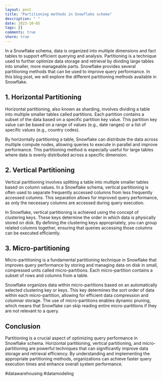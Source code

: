 ```yaml
---
layout: post
title: "Partitioning methods in Snowflake schema"
description: " "
date: 2023-10-05
tags: []
comments: true
share: true
---
```


In a Snowflake schema, data is organized into multiple dimensions and fact tables to support efficient querying and analysis. Partitioning is a technique used to further optimize data storage and retrieval by dividing large tables into smaller, more manageable parts. Snowflake provides several partitioning methods that can be used to improve query performance. In this blog post, we will explore the different partitioning methods available in Snowflake.

## 1. Horizontal Partitioning

Horizontal partitioning, also known as sharding, involves dividing a table into multiple smaller tables called partitions. Each partition contains a subset of the data based on a specific partition key value. This partition key value can be based on a range of values (e.g., date ranges) or a list of specific values (e.g., country codes).

By horizontally partitioning a table, Snowflake can distribute the data across multiple compute nodes, allowing queries to execute in parallel and improve performance. This partitioning method is especially useful for large tables where data is evenly distributed across a specific dimension.

## 2. Vertical Partitioning

Vertical partitioning involves splitting a table into multiple smaller tables based on column values. In a Snowflake schema, vertical partitioning is often used to separate frequently accessed columns from less frequently accessed columns. This separation allows for improved query performance, as only the necessary columns are accessed during query execution.

In Snowflake, vertical partitioning is achieved using the concept of clustering keys. These keys determine the order in which data is physically stored on disk. By defining the clustering keys appropriately, you can group related columns together, ensuring that queries accessing those columns can be executed efficiently.

## 3. Micro-partitioning

Micro-partitioning is a fundamental partitioning technique in Snowflake that improves query performance by storing and managing data on disk in small, compressed units called micro-partitions. Each micro-partition contains a subset of rows and columns from a table.

Snowflake organizes data within micro-partitions based on an automatically selected clustering key or keys. This key determines the sort order of data within each micro-partition, allowing for efficient data compression and columnar storage. The use of micro-partitions enables dynamic pruning, which means that Snowflake can skip reading entire micro-partitions if they are not relevant to a query.

## Conclusion

Partitioning is a crucial aspect of optimizing query performance in Snowflake schema. Horizontal partitioning, vertical partitioning, and micro-partitioning are powerful techniques that can significantly improve data storage and retrieval efficiency. By understanding and implementing the appropriate partitioning methods, organizations can achieve faster query execution times and enhance overall system performance.

\#datawarehousing #datamodeling